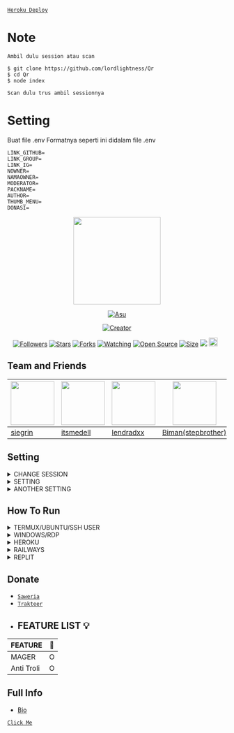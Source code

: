 [`Heroku Deploy`](https://heroku.com/deploy?template=https://github.com/fianbro/CloudBot)


# Note
```
Ambil dulu session atau scan

$ git clone https://github.com/lordlightness/Qr
$ cd Qr
$ node index

Scan dulu trus ambil sessionnya
```

# Setting
Buat file .env
Formatnya seperti ini didalam file .env
```
LINK_GITHUB=
LINK_GROUP=
LINK_IG=
NOWNER=
NAMAOWNER=
MODERATOR=
PACKNAME=
AUTHOR=
THUMB_MENU=
DONASI=
``` 

<p align="center">
<img src="https://avatars.githubusercontent.com/itsmedell" width="200" height="200"/>
</p>
<p align="center">
  <a href="https://siegrin.github.io"><img src="http://readme-typing-svg.herokuapp.com?color=0000ff&center=true&vCenter=true&multiline=false&lines=Thank+for+using+Cloud+Bot+" alt="Asu">
</p>
<p align="center">
<a href="https://siegrin.github.io"><img title="Creator" src="https://img.shields.io/badge/Creator-Siegrin-purple.svg?style=for-the-badge&logo=github"></a>
</p>
<p align="center">
<a href="https://github.com/siegrin/followers"><img title="Followers" src="https://img.shields.io/github/followers/siegrin?color=green&style=flat-square"></a>
<a href="https://github.com/siegrin/CloudBot/stargazers/"><img title="Stars" src="https://img.shields.io/github/stars/siegrin/CloudBot?color=white&style=flat-square"></a>
<a href="https://github.com/siegrin/CloudBot/network/members"><img title="Forks" src="https://img.shields.io/github/forks/siegrin/CloudBot?color=yellow&style=flat-square"></a>
<a href="https://github.com/siegrin/CloudBot/watchers"><img title="Watching" src="https://img.shields.io/github/watchers/siegrin/CloudBot?label=Watchers&color=red&style=flat-square"></a>
<a href="https://github.com/siegrin/CloudBot"><img title="Open Source" src="https://badges.frapsoft.com/os/v2/open-source.svg?v=103"></a>
<a href="https://github.com/siegrin/CloudBot/"><img title="Size" src="https://img.shields.io/github/repo-size/siegrin/CloudBot?style=flat-square&color=darkred"></a>
<a href="https://hits.seeyoufarm.com"><img src="https://hits.seeyoufarm.com/api/count/incr/badge.svg?url=https%3A%2F%2Fgithub.com%2Fsiegrin%2FHaruka&count_bg=%2379C83D&title_bg=%23555555&icon=probot.svg&icon_color=%2300FF6D&title=hits&edge_flat=false"/></a>
<a href="https://github.com/siegrin/CloudBot/graphs/commit-activity"><img height="20" src="https://img.shields.io/badge/Maintained-No-red.svg"></a>&nbsp;&nbsp;
</p>

## Team and Friends

 [<img src="https://avatars.githubusercontent.com/siegrin" width="100" height="100"/>](https://github.com/siegrin) | [<img src="https://avatars.githubusercontent.com/itsmedell" width="100" height="100"/>](https://github.com/itsmedell) | [<img src="https://avatars.githubusercontent.com/lendradxx" width="100" height="100"/>](https://github.com/lendradxx) | [<img src="https://avatars.githubusercontent.com/siegrin" width="100" height="100"/>](https://github.com/siegrin)
----|----|----|----
[siegrin](https://github.com/siegrin) | [itsmedell](https://github.com/itsmedell) | [lendradxx](https://github.com/lendradxx)| [Biman(stepbrother)](https://github.com/siegrin)


## Setting
</details>

<details>
  <summary>CHANGE SESSION</summary>
	
You can change session in `'./session.json'`
```ts
{
	"clientID": "2g6XCJCIqrNImyXghv5w9A==",
	"serverToken": "1@aET8WNaC1YvO5JDOsyqhvocOCXF2zQDBqgx0BHiHQcEo41JpdmiK3uSYCaTmJAWNoRy+og5m9XMw/Q==",
	"clientToken": "5W99Yox/abUzp/TBYVKzg2lRdbuVTmInDigftnkw5yk=",
	"encKey": "1zqSPJQk0HuJ6bURCLlVclzBACXHb7d4//7D4pgdXeo=",
	"macKey": "xTlKJMHTBT74q+dgFNDzxdPixOxeHPOP/NpTktQVdw0="
}
```
</details>

<details>
  <summary>SETTING</summary>
	
You can edit owner and other in `'./settings.json'`
```ts
{
	"text": "Hii im Luc Bot Vol 15.",
	"prefix": "#",
	"bi": "➮",
	"botNumber": "6289530298945", 
	"NamaBot": "Luc Bot", 	
	"namo": "LUC", 
	"ator": "BOT",
	"limit": "15",
	"localuser": "+628",
	"supportme": "instabio.cc/siegrin", 
	"fakereply": "YT SIEGRIN", 
	"ownername": "SIEGRIN", 
	"owner": "6289530298948", 
	"owner2": "6289530298948", 
	"ownername2": "SIEGRIN", 
	"owner3": "6289530298948", 
	"ownername3": "SIEGRIN", 
	"developer": "6289530298948",  
	"donasi": "0895602592430", 
	"rekening": "0895602592430", 
	"mybio": "https://bit.ly/3qBItS1",
	"trakteer": "bit.ly/3m5hgof", 
	"mygmail": "piubitt@gmail.com", 
	"saweria": "bit.ly/3oVRGnx", 
	"myyoutube":"bit.ly/3s2UaT6", 
	"mytiktok":"bit.ly/3m5xwpi", 
	"mytwitter":"bit.ly/3yHNY4x", 
	"github": "bit.ly/3scVRNU",
	"linkgc1": "https://chat.whatsapp.com/DqVBY4CgZr05w2LE2PkPQQ", 
	"linkgc2": "https://chat.whatsapp.com/K6nAs4lcpR3F4sW2OlMskE", 
	"linkgc3": "https://chat.whatsapp.com/DIB5Mmvh5o2F55Hf6ixG6G", 
	"linkgc4": "https://chat.whatsapp.com/KCpQojuFxx3EQ0z6uPcv77", 
	"linkgc5": "https://chat.whatsapp.com/Bc4qb1rVIZY0JP8bpLOH1H"
}
```
</details>

<details>
  <summary>ANOTHER SETTING</summary>
	
You can change session in `'./src/sessionbot.json'`
```ts
{
"autocomposing": false,
"autorecording": false,
"bugc": false,
"antitrol": false,
"antical": false,
"antitags": false,
"readG": false,
"readP": true,
"multi": true,
"mainmenu": false,
"banChats": false,
"autorespon": false,
"infoerror": true
}
```
</details>

## How To Run

<details>
  <summary>TERMUX/UBUNTU/SSH USER</summary>
	
  ```bash
apt update && apt upgrade
apt install git -y
apt install nodejs -y
apt install ffmpeg -y
git clone https://github.com/siegrin/CloudBot
cd CloudBot
bash install.sh
pkg install yarn
yarn
```
</details>

<details>
  <summary>WINDOWS/RDP</summary>
	
* Unduh & Instal Git [`Klik Disini`](https://git-scm.com/downloads)
* Unduh & Instal NodeJS [`Klik Disini`](https://nodejs.org/en/download)
* Unduh & Instal FFmpeg [`Klik Disini`](https://ffmpeg.org/download.html) 

```bash
git clone https://github.com/siegrin/CloudBot
cd CloudBot
npm install
```
</details>

<details>
  <summary>HEROKU</summary>
	
* [`Click Me`](https://heroku.com/deploy?template=https://github.com/siegrin/CloudBot)

 ```bash
heroku/nodejs
https://github.com/jonathanong/heroku-buildpack-ffmpeg-latest.git
https://github.com/clhuang/heroku-buildpack-webp-binaries.git
```
</details>

<details>
  <summary>RAILWAYS</summary>
	
* [`Click Me`](https://railway.app/new/template?template=https%3A%2F%2Fgithub.com%2siegrin%2FCloudBot)
 ```bash
heroku/nodejs
https://github.com/jonathanong/heroku-buildpack-ffmpeg-latest.git
https://github.com/clhuang/heroku-buildpack-webp-binaries.git
```
</details>

<details>
  <summary>REPLIT</summary>
	
* [`Click Me`](https://repl.it/github.com/siegrin/CloudBot)
```bash
Klik button
Buka console
npm i
```
</details>

## Donate
* [`Saweria`](https://saweria.co/siegrin)
* [`Trakteer`](https://trakteer.id/siegrin__/tip)
* ## FEATURE LIST 💡

| FEATURE |🌱|
| ------------- | ------------- |
| MAGER|O|
| Anti Troli|O|
## Full Info
- [Bio](https://instabio.cc/siegrin)
  



[`Click Me`](https://heroku.com/deploy?template=https://github.com/siegrin/CloudBot)
